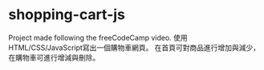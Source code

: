 # shopping-cart-js
Project made following the freeCodeCamp video.
使用HTML/CSS/JavaScript寫出一個購物車網頁。
在首頁可對商品進行增加與減少，在購物車可進行增減與刪除。
